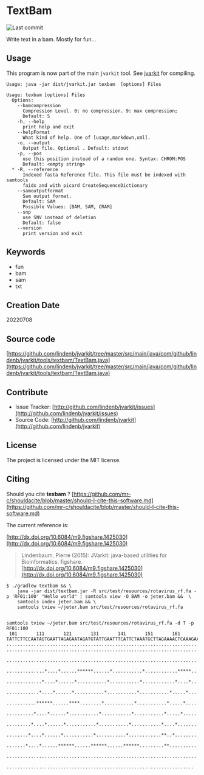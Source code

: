 # TextBam

![Last commit](https://img.shields.io/github/last-commit/lindenb/jvarkit.png)

Write text in a bam. Mostly for fun...


## Usage


This program is now part of the main `jvarkit` tool. See [jvarkit](JvarkitCentral.md) for compiling.


```
Usage: java -jar dist/jvarkit.jar texbam  [options] Files

Usage: texbam [options] Files
  Options:
    --bamcompression
      Compression Level. 0: no compression. 9: max compression;
      Default: 5
    -h, --help
      print help and exit
    --helpFormat
      What kind of help. One of [usage,markdown,xml].
    -o, --output
      Output file. Optional . Default: stdout
    -p, --pos
      use this position instead of a random one. Syntax: CHROM:POS
      Default: <empty string>
  * -R, --reference
      Indexed fasta Reference file. This file must be indexed with samtools 
      faidx and with picard CreateSequenceDictionary
    --samoutputformat
      Sam output format.
      Default: SAM
      Possible Values: [BAM, SAM, CRAM]
    --snp
      use SNV instead of deletion
      Default: false
    --version
      print version and exit

```


## Keywords

 * fun
 * bam
 * sam
 * txt



## Creation Date

20220708

## Source code 

[https://github.com/lindenb/jvarkit/tree/master/src/main/java/com/github/lindenb/jvarkit/tools/textbam/TextBam.java](https://github.com/lindenb/jvarkit/tree/master/src/main/java/com/github/lindenb/jvarkit/tools/textbam/TextBam.java)


## Contribute

- Issue Tracker: [http://github.com/lindenb/jvarkit/issues](http://github.com/lindenb/jvarkit/issues)
- Source Code: [http://github.com/lindenb/jvarkit](http://github.com/lindenb/jvarkit)

## License

The project is licensed under the MIT license.

## Citing

Should you cite **texbam** ? [https://github.com/mr-c/shouldacite/blob/master/should-I-cite-this-software.md](https://github.com/mr-c/shouldacite/blob/master/should-I-cite-this-software.md)

The current reference is:

[http://dx.doi.org/10.6084/m9.figshare.1425030](http://dx.doi.org/10.6084/m9.figshare.1425030)

> Lindenbaum, Pierre (2015): JVarkit: java-based utilities for Bioinformatics. figshare.
> [http://dx.doi.org/10.6084/m9.figshare.1425030](http://dx.doi.org/10.6084/m9.figshare.1425030)


```
$ ./gradlew textbam && \
	java -jar dist/textbam.jar -R src/test/resources/rotavirus_rf.fa -p 'RF01:100' "Hello world" | samtools view -O BAM -o jeter.bam &&  \
	samtools index jeter.bam && \
	samtools tview ~/jeter.bam src/test/resources/rotavirus_rf.fa


samtools tview ~/jeter.bam src/test/resources/rotavirus_rf.fa -d T -p RF01:100
 101       111       121       131       141       151       161                
TATTCTTCCAATAGTGAATTAGAGAATAGATGTATTGAATTTCATTCTAAATGCTTAGAAAACTCAAAGAATGGACTATC
................................................................................
................................................................................
 ...............................................................................
  ..............*....*......******......*...........*............*****..........
   .............*....*......*...........*...........*............*....*.........
    ............*....*......*...........*...........*...........*.....*.........
     ...........******......****........*...........*...........*.....*.........
      ..........*....*......*...........*...........*...........*.....*.........
       .........*....*......*...........*...........*...........*....*..........
        ........*....*......*...........*...........*............**..*..........
         .......*....*......******......******......******.........**...........
          ......................................................................
           .....................................................................
```


